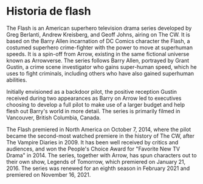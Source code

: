 # Historia de flash


The Flash is an American superhero television drama series developed by Greg Berlanti, Andrew Kreisberg, and Geoff Johns, airing on The CW. It is based on the Barry Allen incarnation of DC Comics character the Flash, a costumed superhero crime-fighter with the power to move at superhuman speeds. It is a spin-off from Arrow, existing in the same fictional universe known as Arrowverse. The series follows Barry Allen, portrayed by Grant Gustin, a crime scene investigator who gains super-human speed, which he uses to fight criminals, including others who have also gained superhuman abilities.

Initially envisioned as a backdoor pilot, the positive reception Gustin received during two appearances as Barry on Arrow led to executives choosing to develop a full pilot to make use of a larger budget and help flesh out Barry's world in more detail. The series is primarily filmed in Vancouver, British Columbia, Canada.

The Flash premiered in North America on October 7, 2014, where the pilot became the second-most watched premiere in the history of The CW, after The Vampire Diaries in 2009. It has been well received by critics and audiences, and won the People's Choice Award for "Favorite New TV Drama" in 2014. The series, together with Arrow, has spun characters out to their own show, Legends of Tomorrow, which premiered on January 21, 2016. The series was renewed for an eighth season in February 2021 and premiered on November 16, 2021.

